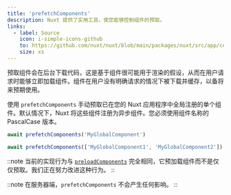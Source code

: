 ```yaml
---
title: 'prefetchComponents'
description: Nuxt 提供了实用工具，使您能够控制组件的预取。
links:
  - label: Source
    icon: i-simple-icons-github
    to: https://github.com/nuxt/nuxt/blob/main/packages/nuxt/src/app/composables/preload.ts
    size: xs
---
```



预取组件会在后台下载代码，这是基于组件很可能用于渲染的假设，从而在用户请求时能够立即加载组件。组件在用户没有明确请求的情况下被下载并缓存，以备将来预期使用。

使用 `prefetchComponents` 手动预取已在您的 Nuxt 应用程序中全局注册的单个组件。默认情况下，Nuxt 将这些组件注册为异步组件。您必须使用组件名称的 PascalCase 版本。

```ts
await prefetchComponents('MyGlobalComponent')

await prefetchComponents(['MyGlobalComponent1', 'MyGlobalComponent2'])
```

::note
当前的实现行为与 [`preloadComponents`](/docs/api/utils/preload-components) 完全相同，它预加载组件而不是仅仅预取。我们正在努力改进这种行为。
::

::note
在服务器端，`prefetchComponents` 不会产生任何影响。
::
